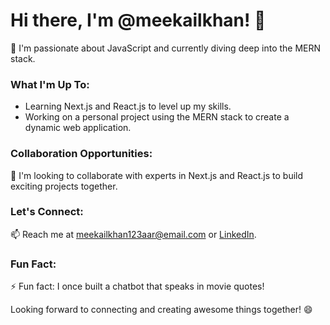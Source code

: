 # Hi there, I'm @meekailkhan! 👋

👀 I'm passionate about JavaScript and currently diving deep into the MERN stack.

### What I'm Up To:
- Learning Next.js and React.js to level up my skills.
- Working on a personal project using the MERN stack to create a dynamic web application.

### Collaboration Opportunities:
💞 I'm looking to collaborate with experts in Next.js and React.js to build exciting projects together.

### Let's Connect:
📫 Reach me at [meekailkhan123aar@email.com](meekailkhan123aar@email.com) or [LinkedIn](https://www.linkedin.com/in/meekail-aslam-1a1a8726b/).

### Fun Fact:
⚡ Fun fact: I once built a chatbot that speaks in movie quotes!

Looking forward to connecting and creating awesome things together! 😄
